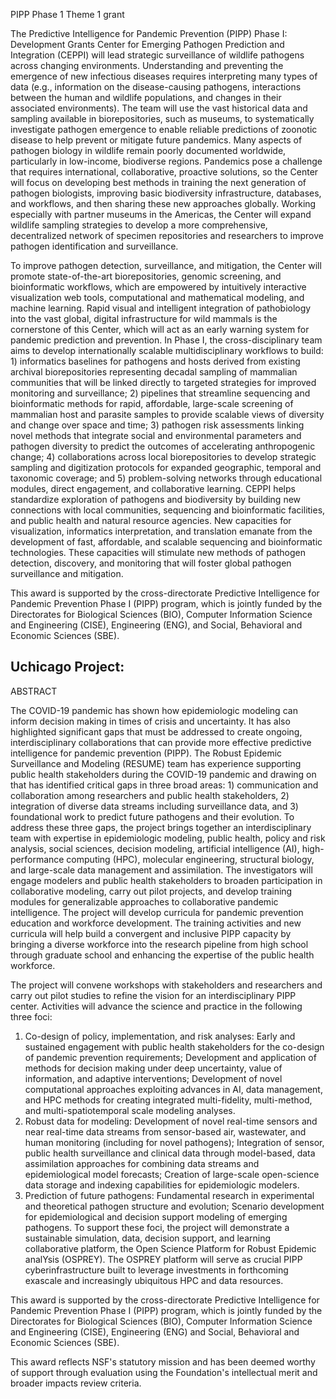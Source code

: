 PIPP Phase 1 Theme 1 grant

The Predictive Intelligence for Pandemic Prevention (PIPP) Phase I: Development Grants Center for Emerging Pathogen Prediction and Integration (CEPPI) will lead strategic surveillance of wildlife pathogens across changing environments. Understanding and preventing the emergence of new infectious diseases requires interpreting many types of data (e.g., information on the disease-causing pathogens, interactions between the human and wildlife populations, and changes in their associated environments). The team will use the vast historical data and sampling available in biorepositories, such as museums, to systematically investigate pathogen emergence to enable reliable predictions of zoonotic disease to help prevent or mitigate future pandemics. Many aspects of pathogen biology in wildlife remain poorly documented worldwide, particularly in low-income, biodiverse regions. Pandemics pose a challenge that requires international, collaborative, proactive solutions, so the Center will focus on developing best methods in training the next generation of pathogen biologists, improving basic biodiversity infrastructure, databases, and workflows, and then sharing these new approaches globally. Working especially with partner museums in the Americas, the Center will expand wildlife sampling strategies to develop a more comprehensive, decentralized network of specimen repositories and researchers to improve pathogen identification and surveillance.

To improve pathogen detection, surveillance, and mitigation, the Center will promote state-of-the-art biorepositories, genomic screening, and bioinformatic workflows, which are empowered by intuitively interactive visualization web tools, computational and mathematical modeling, and machine learning. Rapid visual and intelligent integration of pathobiology into the vast global, digital infrastructure for wild mammals is the cornerstone of this Center, which will act as an early warning system for pandemic prediction and prevention. In Phase I, the cross-disciplinary team aims to develop internationally scalable multidisciplinary workflows to build: 1) informatics baselines for pathogens and hosts derived from existing archival biorepositories representing decadal sampling of mammalian communities that will be linked directly to targeted strategies for improved monitoring and surveillance; 2) pipelines that streamline sequencing and bioinformatic methods for rapid, affordable, large-scale screening of mammalian host and parasite samples to provide scalable views of diversity and change over space and time; 3) pathogen risk assessments linking novel methods that integrate social and environmental parameters and pathogen diversity to predict the outcomes of accelerating anthropogenic change; 4) collaborations across local biorepositories to develop strategic sampling and digitization protocols for expanded geographic, temporal and taxonomic coverage; and 5) problem-solving networks through educational modules, direct engagement, and collaborative learning. CEPPI helps standardize exploration of pathogens and biodiversity by building new connections with local communities, sequencing and bioinformatic facilities, and public health and natural resource agencies. New capacities for visualization, informatics interpretation, and translation emanate from the development of fast, affordable, and scalable sequencing and bioinformatic technologies. These capacities will stimulate new methods of pathogen detection, discovery, and monitoring that will foster global pathogen surveillance and mitigation.

This award is supported by the cross-directorate Predictive Intelligence for Pandemic Prevention Phase I (PIPP) program, which is jointly funded by the Directorates for Biological Sciences (BIO), Computer Information Science and Engineering (CISE), Engineering (ENG), and Social, Behavioral and Economic Sciences (SBE).

## Uchicago Project:


ABSTRACT

The COVID-19 pandemic has shown how epidemiologic modeling can inform decision making in times of crisis and uncertainty. It has also highlighted significant gaps that must be addressed to create ongoing, interdisciplinary collaborations that can provide more effective predictive intelligence for pandemic prevention (PIPP). The Robust Epidemic Surveillance and Modeling (RESUME) team has experience supporting public health stakeholders during the COVID-19 pandemic and drawing on that has identified critical gaps in three broad areas: 1) communication and collaboration among researchers and public health stakeholders, 2) integration of diverse data streams including surveillance data, and 3) foundational work to predict future pathogens and their evolution. To address these three gaps, the project brings together an interdisciplinary team with expertise in epidemiologic modeling, public health, policy and risk analysis, social sciences, decision modeling, artificial intelligence (AI), high-performance computing (HPC), molecular engineering, structural biology, and large-scale data management and assimilation. The investigators will engage modelers and public health stakeholders to broaden participation in collaborative modeling, carry out pilot projects, and develop training modules for generalizable approaches to collaborative pandemic intelligence. The project will develop curricula for pandemic prevention education and workforce development. The training activities and new curricula will help build a convergent and inclusive PIPP capacity by bringing a diverse workforce into the research pipeline from high school through graduate school and enhancing the expertise of the public health workforce.

The project will convene workshops with stakeholders and researchers and carry out pilot studies to refine the vision for an interdisciplinary PIPP center. Activities will advance the science and practice in the following three foci:
1) Co-design of policy, implementation, and risk analyses: Early and sustained engagement with public health stakeholders for the co-design of pandemic prevention requirements; Development and application of methods for decision making under deep uncertainty, value of information, and adaptive interventions; Development of novel computational approaches exploiting advances in AI, data management, and HPC methods for creating integrated multi-fidelity, multi-method, and multi-spatiotemporal scale modeling analyses.
2) Robust data for modeling: Development of novel real-time sensors and near real-time data streams from sensor-based air, wastewater, and human monitoring (including for novel pathogens); Integration of sensor, public health surveillance and clinical data through model-based, data assimilation approaches for combining data streams and epidemiological model forecasts; Creation of large-scale open-science data storage and indexing capabilities for epidemiologic modelers.
3) Prediction of future pathogens: Fundamental research in experimental and theoretical pathogen structure and evolution; Scenario development for epidemiological and decision support modeling of emerging pathogens.
To support these foci, the project will demonstrate a sustainable simulation, data, decision support, and learning collaborative platform, the Open Science Platform for Robust Epidemic analYsis (OSPREY). The OSPREY platform will serve as crucial PIPP cyberinfrastructure built to leverage investments in forthcoming exascale and increasingly ubiquitous HPC and data resources.

This award is supported by the cross-directorate Predictive Intelligence for Pandemic Prevention Phase I (PIPP) program, which is jointly funded by the Directorates for Biological Sciences (BIO), Computer Information Science and Engineering (CISE), Engineering (ENG) and Social, Behavioral and Economic Sciences (SBE).

This award reflects NSF's statutory mission and has been deemed worthy of support through evaluation using the Foundation's intellectual merit and broader impacts review criteria.


